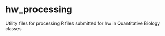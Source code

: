 # hw_processing
Utility files for processing R files submitted for hw in Quantitative Biology classes
